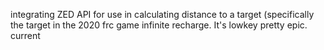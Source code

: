 
integrating ZED API for use in calculating distance to a target (specifically the target in the 2020 frc game infinite recharge. It's lowkey pretty epic.
current 


